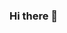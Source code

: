 ### Hi there 👋

<!--
**INFI-NIXEL/INFI-NIXEL** is a ✨ _special_ ✨ repository because its `README.md` (this file) appears on your GitHub profile.

Here are some ideas to get you started:

- 🌱 I’m currently learning Flutter
- 📫 How to reach me:
   -[Telegram](https://t.me/INFINIXEL)
   -[Instagram](https://www.instagram.com/the_sigma_programmer)


